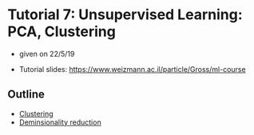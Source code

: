# Tutorial 7: Unsupervised Learning: PCA, Clustering

- given on 22/5/19

- Tutorial slides: https://www.weizmann.ac.il/particle/Gross/ml-course

## Outline
* [Clustering](clustering.ipynb)
* [Deminsionality reduction](Dimensionality_reduction.ipynb)
